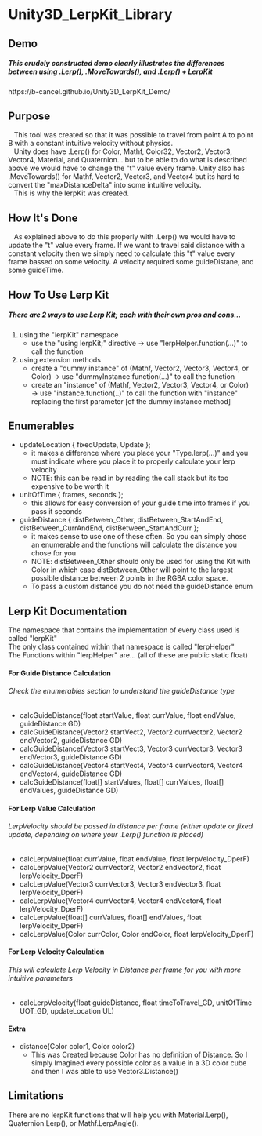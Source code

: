 # Unity3D_LerpKit_Library

<h2>Demo</h2>
<h5>This crudely constructed demo clearly illustrates the differences between using .Lerp(), .MoveTowards(), and .Lerp() + LerpKit</h5>
https://b-cancel.github.io/Unity3D_LerpKit_Demo/

<h2>Purpose</h2>
&nbsp;&nbsp;&nbsp;This tool was created so that it was possible to travel from point A to point B with a constant intuitive velocity without physics. 
<br>
&nbsp;&nbsp;&nbsp;Unity does have .Lerp() for Color, Mathf, Color32, Vector2, Vector3, Vector4, Material, and Quaternion... but to be able to do what is described above we would have to change the "t" value every frame. Unity also has .MoveTowards() for Mathf, Vector2, Vector3, and Vector4 but its hard to convert the "maxDistanceDelta" into some intuitive velocity. 
<br>
&nbsp;&nbsp;&nbsp;This is why the lerpKit was created.

<h2>How It's Done</h2>
&nbsp;&nbsp;&nbsp;As explained above to do this properly with .Lerp() we would have to update the "t" value every frame. If we want to travel said distance with a constant velocity then we simply need to calculate this "t" value every frame bassed on some velocity. A velocity required some guideDistane, and some guideTime. 

<h2>How To Use Lerp Kit</h2>
<h5>There are 2 ways to use Lerp Kit; each with their own pros and cons...</h5>
<ol>
  <li>
    using the "lerpKit" namespace
    <ul>
      <li>use the "using lerpKit;" directive → use "lerpHelper.function(...)" to call the function</li>
    </ul>
  </li>
  <li>
    using extension methods
    <ul>
      <li>create a "dummy instance" of (Mathf, Vector2, Vector3, Vector4, or Color) → use "dummyInstance.function(...)" to call the function</li>
      <li>create an "instance" of (Mathf, Vector2, Vector3, Vector4, or Color) → use "instance.function(..)" to call the function with "instance" replacing the first parameter [of the dummy instance method]</li> 
    </ul>
  </li>
</ol>

<h2>Enumerables</h2>
<ul>
  <li>
    updateLocation { fixedUpdate, Update };
    <ul>
      <li>it makes a difference where you place your "Type.lerp(...)" and you must indicate where you place it to properly calculate your lerp velocity</li>
      <li>NOTE: this can be read in by reading the call stack but its too expensive to be worth it</li>
    </ul>
  </li>
    <li>
    unitOfTime { frames, seconds };
    <ul>
      <li>this allows for easy conversion of your guide time into frames if you pass it seconds</li>
    </ul>
  </li>
    <li>
    guideDistance { distBetween_Other, distBetween_StartAndEnd, distBetween_CurrAndEnd, distBetween_StartAndCurr };
    <ul>
      <li>it makes sense to use one of these often. So you can simply chose an enumerable and the functions will calculate the distance you chose for you</li>
      <li>NOTE: distBetween_Other should only be used for using the Kit with Color in which case distBetween_Other will point to the largest possible distance between 2 points in the RGBA color space.</li>
      <li>To pass a custom distance you do not need the guideDistance enum</li>
    </ul>
  </li>
</ul>

<h2>Lerp Kit Documentation</h2>
The namespace that contains the implementation of every class used is called "lerpKit" <br>
The only class contained within that namespace is called "lerpHelper" <br>
The Functions within "lerpHelper" are… (all of these are public static float) <br>
<h4>For Guide Distance Calculation</h4>
<h6>Check the enumerables section to understand the guideDistance type</h6>
<ul>
  <li>calcGuideDistance(float startValue, float currValue, float endValue, guideDistance GD)</li>
  <li>calcGuideDistance(Vector2 startVect2, Vector2 currVector2, Vector2 endVector2, guideDistance GD)</li>
  <li>calcGuideDistance(Vector3 startVect3, Vector3 currVector3, Vector3 endVector3, guideDistance GD)</li>
  <li>calcGuideDistance(Vector4 startVect4, Vector4 currVector4, Vector4 endVector4, guideDistance GD)</li>
  <li>calcGuideDistance(float[] startValues, float[] currValues, float[] endValues, guideDistance GD)</li>
</ul>
<h4>For Lerp Value Calculation</h4>
<h6>LerpVelocity should be passed in distance per frame (either update or fixed update, depending on where your .Lerp() function is placed)</h6>
<ul>
  <li>calcLerpValue(float currValue, float endValue, float lerpVelocity_DperF)</li>
  <li>calcLerpValue(Vector2 currVector2, Vector2 endVector2, float lerpVelocity_DperF)</li>
  <li>calcLerpValue(Vector3 currVector3, Vector3 endVector3, float lerpVelocity_DperF)</li>
  <li>calcLerpValue(Vector4 currVector4, Vector4 endVector4, float lerpVelocity_DperF)</li>
  <li>calcLerpValue(float[] currValues, float[] endValues, float lerpVelocity_DperF)</li>
  <li>calcLerpValue(Color currColor, Color endColor, float lerpVelocity_DperF)</li>
</ul>
<h4>For Lerp Velocity Calculation</h4>
<h6>This will calculate Lerp Velocity in Distance per frame for you with more intuitive parameters</h6>
<ul>
  <li>calcLerpVelocity(float guideDistance, float timeToTravel_GD, unitOfTime UOT_GD, updateLocation UL)</li>
</ul>
<h4>Extra</h4>
<ul>
  <li>distance(Color color1, Color color2)
    <ul>
      <li>This was Created because Color has no definition of Distance. So I simply Imagined every possible color as a value in a 3D color cube and then I was able to use Vector3.Distance()</li>
    </ul>
  </li>
</ul>

<h2>Limitations</h2>
There are no lerpKit functions that will help you with Material.Lerp(), Quaternion.Lerp(), or Mathf.LerpAngle().

